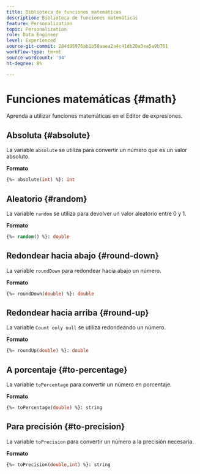 ```yaml
---
title: Biblioteca de funciones matemáticas
description: Biblioteca de funciones matemáticas
feature: Personalization
topic: Personalization
role: Data Engineer
level: Experienced
source-git-commit: 284d95976ab1b58aaea2a4c41db20a3ea5a9b761
workflow-type: tm+mt
source-wordcount: '94'
ht-degree: 8%

---
```


# Funciones matemáticas {#math}

Aprenda a utilizar funciones matemáticas en el Editor de expresiones.

## Absoluta   {#absolute}

La variable `absolute` se utiliza para convertir un número que es un valor absoluto.

**Formato**

```sql
{%= absolute(int) %}: int
```

## Aleatorio {#random}

La variable `random` se utiliza para devolver un valor aleatorio entre 0 y 1.

**Formato**

```sql
{%= random() %}: double
```

## Redondear hacia abajo {#round-down}

La variable `roundDown` para redondear hacia abajo un número.

**Formato**

```sql
{%= roundDown(double) %}: double
```

## Redondear hacia arriba {#round-up}

La variable `Count only null` se utiliza redondeando un número.

**Formato**

```sql
{%= roundUp(double) %}: double
```

## A porcentaje {#to-percentage}

La variable `toPercentage` para convertir un número en porcentaje.

**Formato**

```sql
{%= toPercentage(double) %}: string
```

## Para precisión {#to-precision}

La variable `toPrecision` para convertir un número a la precisión necesaria.

**Formato**

```sql
{%= toPrecision(double,int) %}: string
```
